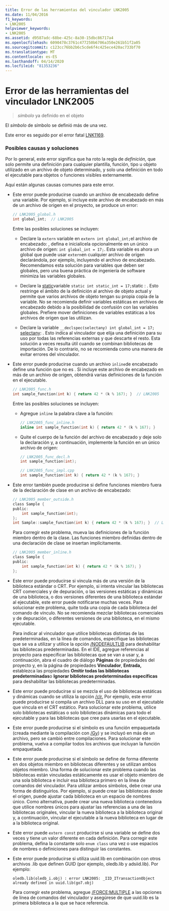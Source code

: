 ```yaml
---
title: Error de las herramientas del vinculador LNK2005
ms.date: 11/04/2016
f1_keywords:
- LNK2005
helpviewer_keywords:
- LNK2005
ms.assetid: d9587adc-68be-425c-8a30-15dbc86717a4
ms.openlocfilehash: 6090478c3761c477250b6706a350e261b51f2a05
ms.sourcegitcommit: c123cc76bb2b6c5cde6f4c425ece420ac733bf70
ms.translationtype: MT
ms.contentlocale: es-ES
ms.lasthandoff: 04/14/2020
ms.locfileid: "81353236"
---
```

# <a name="linker-tools-error-lnk2005"></a>Error de las herramientas del vinculador LNK2005

> *símbolo* ya definido en el objeto

El *símbolo* de símbolo se definió más de una vez.

Este error es seguido por el error fatal [LNK1169](../../error-messages/tool-errors/linker-tools-error-lnk1169.md).

### <a name="possible-causes-and-solutions"></a>Posibles causas y soluciones

Por lo general, este error significa que ha roto la regla de *definición,* que solo permite una definición para cualquier plantilla, función, tipo u objeto utilizado en un archivo de objeto determinado, y solo una definición en todo el ejecutable para objetos o funciones visibles externamente.

Aquí están algunas causas comunes para este error.

- Este error puede producirse cuando un archivo de encabezado define una variable. Por ejemplo, si incluye este archivo de encabezado en más de un archivo de origen en el proyecto, se produce un error:

    ```h
    // LNK2005_global.h
    int global_int;  // LNK2005
    ```

   Entre las posibles soluciones se incluyen:

  - Declare la `extern` variable en `extern int global_int;`el archivo de encabezado: , defina e inicialícela opcionalmente en un único archivo de origen: `int global_int = 17;`. Esta variable es ahora un global que puede usar `extern`en cualquier archivo de origen declarándola, por ejemplo, incluyendo el archivo de encabezado. Recomendamos esta solución para variables que deben ser globales, pero una buena práctica de ingeniería de software minimiza las variables globales.

  - Declare la [static](../../cpp/storage-classes-cpp.md#static)variable `static int static_int = 17;`static : . Esto restringe el ámbito de la definición al archivo de objeto actual y permite que varios archivos de objeto tengan su propia copia de la variable. No se recomienda definir variables estáticas en archivos de encabezado debido a la posibilidad de confusión con las variables globales. Prefiere mover definiciones de variables estáticas a los archivos de origen que las utilizan.

  - Declare la variable `__declspec(selectany) int global_int = 17;` [selectany](../../cpp/selectany.md): . Esto indica al vinculador que elija una definición para su uso por todas las referencias externas y que descarte el resto. Esta solución a veces resulta útil cuando se combinan bibliotecas de importación. De lo contrario, no se recomienda como una manera de evitar errores del vinculador.

- Este error puede producirse cuando un archivo `inline`de encabezado define una función que no es . Si incluye este archivo de encabezado en más de un archivo de origen, obtendrá varias definiciones de la función en el ejecutable.

    ```h
    // LNK2005_func.h
    int sample_function(int k) { return 42 * (k % 167); }  // LNK2005
    ```

   Entre las posibles soluciones se incluyen:

  - Agregue `inline` la palabra clave a la función:

    ```h
    // LNK2005_func_inline.h
    inline int sample_function(int k) { return 42 * (k % 167); }
    ```

  - Quite el cuerpo de la función del archivo de encabezado y deje solo la declaración y, a continuación, implemente la función en un único archivo de origen:

    ```h
    // LNK2005_func_decl.h
    int sample_function(int);
    ```

    ```cpp
    // LNK2005_func_impl.cpp
    int sample_function(int k) { return 42 * (k % 167); }
    ```

- Este error también puede producirse si define funciones miembro fuera de la declaración de clase en un archivo de encabezado:

    ```h
    // LNK2005_member_outside.h
    class Sample {
    public:
        int sample_function(int);
    };
    int Sample::sample_function(int k) { return 42 * (k % 167); }  // LNK2005
    ```

   Para corregir este problema, mueva las definiciones de la función miembro dentro de la clase. Las funciones miembro definidas dentro de una declaración de clase se insertan implícitamente.

    ```h
    // LNK2005_member_inline.h
    class Sample {
    public:
        int sample_function(int k) { return 42 * (k % 167); }
    };
    ```

- Este error puede producirse si vincula más de una versión de la biblioteca estándar o CRT. Por ejemplo, si intenta vincular las bibliotecas CRT comerciales y de depuración, o las versiones estáticas y dinámicas de una biblioteca, o dos versiones diferentes de una biblioteca estándar al ejecutable, este error puede notificarse muchas veces. Para solucionar este problema, quite toda una copia de cada biblioteca del comando de vínculo. No se recomienda mezclar bibliotecas comerciales y de depuración, o diferentes versiones de una biblioteca, en el mismo ejecutable.

   Para indicar al vinculador que utilice bibliotecas distintas de las predeterminadas, en la línea de comandos, especifique las bibliotecas que se va a utilizar y utilice la opción [/NODEFAULTLIB](../../build/reference/nodefaultlib-ignore-libraries.md) para deshabilitar las bibliotecas predeterminadas. En el IDE, agregue referencias al proyecto para especificar las bibliotecas que se van a usar y, a continuación, abra el cuadro de diálogo **Páginas** de propiedades del proyecto y, en la página de propiedades **Vinculador**, **Entrada,** establezca las propiedades **Omitir todas las bibliotecas predeterminadas**o **Ignorar bibliotecas predeterminadas específicas** para deshabilitar las bibliotecas predeterminadas.

- Este error puede producirse si se mezcla el uso de bibliotecas estáticas y dinámicas cuando se utiliza la opción [/clr.](../../build/reference/clr-common-language-runtime-compilation.md) Por ejemplo, este error puede producirse si compila un archivo DLL para su uso en el ejecutable que vincula en el CRT estático. Para solucionar este problema, utilice solo bibliotecas estáticas o solo bibliotecas dinámicas para todo el ejecutable y para las bibliotecas que cree para usarlas en el ejecutable.

- Este error puede producirse si el símbolo es una función empaquetada (creada mediante la compilación con [/Gy](../../build/reference/gy-enable-function-level-linking.md)) y se incluyó en más de un archivo, pero se cambió entre compilaciones. Para solucionar este problema, vuelva a compilar todos los archivos que incluyan la función empaquetada.

- Este error puede producirse si el símbolo se define de forma diferente en dos objetos miembro en bibliotecas diferentes y se utilizan ambos objetos miembro. Una forma de solucionar este problema cuando las bibliotecas están vinculadas estáticamente es usar el objeto miembro de una sola biblioteca e incluir esa biblioteca primero en la línea de comandos del vinculador. Para utilizar ambos símbolos, debe crear una forma de distinguirlos. Por ejemplo, si puede crear las bibliotecas desde el origen, puede ajustar cada biblioteca en un espacio de nombres único. Como alternativa, puede crear una nueva biblioteca contenedora que utilice nombres únicos para ajustar las referencias a una de las bibliotecas originales, vincular la nueva biblioteca a la biblioteca original y, a continuación, vincular el ejecutable a la nueva biblioteca en lugar de a la biblioteca original.

- Este error puede `extern const` producirse si una variable se define dos veces y tiene un valor diferente en cada definición. Para corregir este problema, defina la constante solo `enum class` una vez o use espacios de nombres o definiciones para distinguir las constantes.

- Este error puede producirse si utiliza uuid.lib en combinación con otros archivos .lib que definen GUID (por ejemplo, oledb.lib y adsiid.lib). Por ejemplo:

    ```Output
    oledb.lib(oledb_i.obj) : error LNK2005: _IID_ITransactionObject
    already defined in uuid.lib(go7.obj)
    ```

   Para corregir este problema, agregue [/FORCE:MULTIPLE](../../build/reference/force-force-file-output.md) a las opciones de línea de comandos del vinculador y asegúrese de que uuid.lib es la primera biblioteca a la que se hace referencia.
